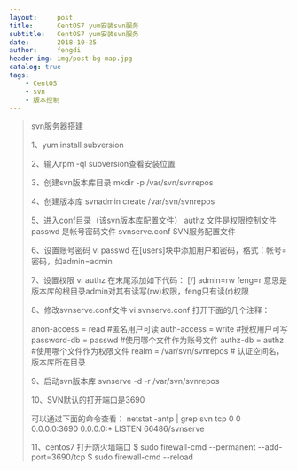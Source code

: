 ```yaml
---
layout:     post
title:      CentOS7 yum安装svn服务
subtitle:   CentOS7 yum安装svn服务
date:       2018-10-25
author:     fengdi
header-img: img/post-bg-map.jpg
catalog: true
tags:
    - CentOS
    - svn
    - 版本控制
---
```


>svn服务器搭建
>
>1、yum install subversion
>
>2、输入rpm -ql subversion查看安装位置
>
>3、创建svn版本库目录
>mkdir -p /var/svn/svnrepos
>
>4、创建版本库
>svnadmin create /var/svn/svnrepos
>
>5、进入conf目录（该svn版本库配置文件）
>authz    文件是权限控制文件
>passwd    是帐号密码文件
>svnserve.conf    SVN服务配置文件
>
>6、设置账号密码
>vi passwd
>在[users]块中添加用户和密码，格式：帐号=密码，如admin=admin
>
>7、设置权限
>vi authz
>在末尾添加如下代码：
>[/]
>admin=rw
>feng=r
>意思是版本库的根目录admin对其有读写(rw)权限，feng只有读(r)权限
>
>8、修改svnserve.conf文件
>vi svnserve.conf
>打开下面的几个注释：
>
>anon-access = read #匿名用户可读
>auth-access = write #授权用户可写
>password-db = passwd #使用哪个文件作为账号文件
>authz-db = authz #使用哪个文件作为权限文件
>realm = /var/svn/svnrepos # 认证空间名，版本库所在目录
>
>9、启动svn版本库
>svnserve -d -r /var/svn/svnrepos
>
>10、SVN默认的打开端口是3690
>
>可以通过下面的命令查看：
>netstat -antp | grep svn
>tcp        0      0 0.0.0.0:3690            0.0.0.0:*               LISTEN      66486/svnserve 
>
>11、centos7 打开防火墙端口
>$ sudo firewall-cmd --permanent --add-port=3690/tcp
>$ sudo firewall-cmd --reload
